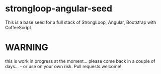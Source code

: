 strongloop-angular-seed
=======================

This is a base seed for a full stack of StrongLoop, Angular, Bootstrap with CoffeeScript

# WARNING

this is work in progress at the moment... please come back in a couple of days... - or use on your own risk. Pull requests welcome!
